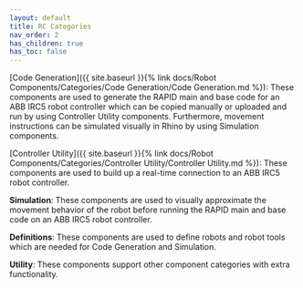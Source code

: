 ```yaml
---
layout: default
title: RC Categories
nav_order: 2
has_children: true
has_toc: false
---
```


[Code Generation]({{ site.baseurl }}{% link docs/Robot Components/Categories/Code Generation/Code Generation.md %}): These components are used to generate the RAPID main and base code for an ABB IRC5 robot controller which can be copied manually or uploaded and run by using Controller Utility components. Furthermore, movement instructions can be simulated visually in Rhino by using Simulation components.

[Controller Utility]({{ site.baseurl }}{% link docs/Robot Components/Categories/Controller Utility/Controller Utility.md %}): These components are used to build up a real-time connection to an ABB IRC5 robot controller.

**Simulation**: These components are used to visually approximate the movement behavior of the robot before running the RAPID main and base code on an ABB IRC5 robot controller.

**Definitions**: These components are used to define robots and robot tools which are needed for Code Generation and Simulation.

**Utility**: These components support other component categories with extra functionality.